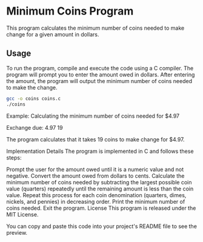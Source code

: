 # Minimum Coins Program

This program calculates the minimum number of coins needed to make change for a given amount in dollars.

## Usage

To run the program, compile and execute the code using a C compiler. The program will prompt you to enter the amount owed in dollars. After entering the amount, the program will output the minimum number of coins needed to make the change.

```bash
gcc -o coins coins.c
./coins 
```
Example: Calculating the minimum number of coins needed for $4.97

Exchange due: 4.97
19

The program calculates that it takes 19 coins to make change for $4.97.

Implementation Details
The program is implemented in C and follows these steps:

Prompt the user for the amount owed until it is a numeric value and not negative.
Convert the amount owed from dollars to cents.
Calculate the minimum number of coins needed by subtracting the largest possible coin value (quarters) repeatedly until the remaining amount is less than the coin value. Repeat this process for each coin denomination (quarters, dimes, nickels, and pennies) in decreasing order.
Print the minimum number of coins needed.
Exit the program.
License
This program is released under the MIT License.

You can copy and paste this code into your project's README file to see the preview.
